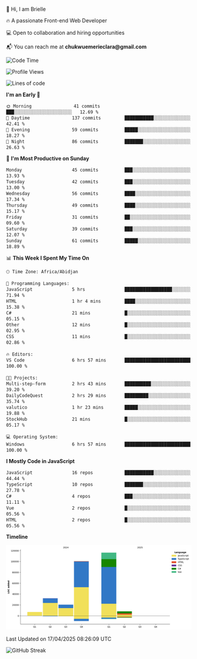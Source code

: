 <div align="left">
  <p>👋 Hi, I am Brielle</p>
  <p>🔥 A passionate Front-end Web Developer</p>
  <p>💻 Open to collaboration and hiring opportunities</p>
  <p>📬 You can reach me at <strong>chukwuemerieclara@gmail.com</strong></p>
</div>


 
 <!--START_SECTION:waka-->
![Code Time](http://img.shields.io/badge/Code%20Time-589%20hrs%2019%20mins-blue)

![Profile Views](http://img.shields.io/badge/Profile%20Views-0-blue)

![Lines of code](https://img.shields.io/badge/From%20Hello%20World%20I%27ve%20Written-283.8%20thousand%20lines%20of%20code-blue)

**I'm an Early 🐤** 

```text
🌞 Morning                41 commits          ███░░░░░░░░░░░░░░░░░░░░░░   12.69 % 
🌆 Daytime                137 commits         ███████████░░░░░░░░░░░░░░   42.41 % 
🌃 Evening                59 commits          █████░░░░░░░░░░░░░░░░░░░░   18.27 % 
🌙 Night                  86 commits          ███████░░░░░░░░░░░░░░░░░░   26.63 % 
```
📅 **I'm Most Productive on Sunday** 

```text
Monday                   45 commits          ███░░░░░░░░░░░░░░░░░░░░░░   13.93 % 
Tuesday                  42 commits          ███░░░░░░░░░░░░░░░░░░░░░░   13.00 % 
Wednesday                56 commits          ████░░░░░░░░░░░░░░░░░░░░░   17.34 % 
Thursday                 49 commits          ████░░░░░░░░░░░░░░░░░░░░░   15.17 % 
Friday                   31 commits          ██░░░░░░░░░░░░░░░░░░░░░░░   09.60 % 
Saturday                 39 commits          ███░░░░░░░░░░░░░░░░░░░░░░   12.07 % 
Sunday                   61 commits          █████░░░░░░░░░░░░░░░░░░░░   18.89 % 
```


📊 **This Week I Spent My Time On** 

```text
🕑︎ Time Zone: Africa/Abidjan

💬 Programming Languages: 
JavaScript               5 hrs               ██████████████████░░░░░░░   71.94 % 
HTML                     1 hr 4 mins         ████░░░░░░░░░░░░░░░░░░░░░   15.38 % 
C#                       21 mins             █░░░░░░░░░░░░░░░░░░░░░░░░   05.15 % 
Other                    12 mins             █░░░░░░░░░░░░░░░░░░░░░░░░   02.95 % 
CSS                      11 mins             █░░░░░░░░░░░░░░░░░░░░░░░░   02.86 % 

🔥 Editors: 
VS Code                  6 hrs 57 mins       █████████████████████████   100.00 % 

🐱‍💻 Projects: 
Multi-step-form          2 hrs 43 mins       ██████████░░░░░░░░░░░░░░░   39.20 % 
DailyCodeQuest           2 hrs 29 mins       █████████░░░░░░░░░░░░░░░░   35.74 % 
valutico                 1 hr 23 mins        █████░░░░░░░░░░░░░░░░░░░░   19.88 % 
StockHub                 21 mins             █░░░░░░░░░░░░░░░░░░░░░░░░   05.17 % 

💻 Operating System: 
Windows                  6 hrs 57 mins       █████████████████████████   100.00 % 
```

**I Mostly Code in JavaScript** 

```text
JavaScript               16 repos            ███████████░░░░░░░░░░░░░░   44.44 % 
TypeScript               10 repos            ███████░░░░░░░░░░░░░░░░░░   27.78 % 
C#                       4 repos             ███░░░░░░░░░░░░░░░░░░░░░░   11.11 % 
Vue                      2 repos             █░░░░░░░░░░░░░░░░░░░░░░░░   05.56 % 
HTML                     2 repos             █░░░░░░░░░░░░░░░░░░░░░░░░   05.56 % 
```



**Timeline**

![Lines of Code chart](https://raw.githubusercontent.com/Brielle28/Brielle28/main/assets/bar_graph.png)


 Last Updated on 17/04/2025 08:26:09 UTC
<!--END_SECTION:waka-->

![GitHub Streak](https://github-readme-streak-stats.herokuapp.com/?user=Brielle28)



